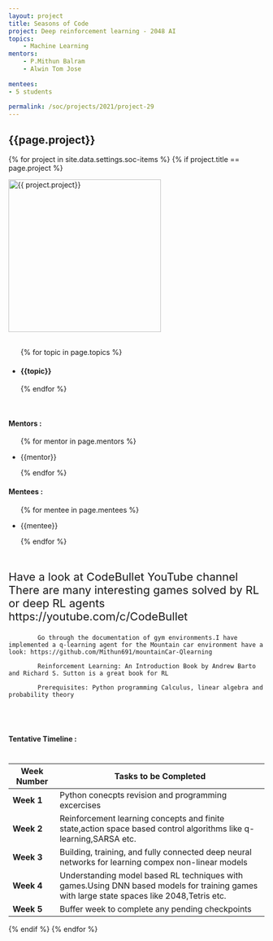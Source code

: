 ```yaml
---
layout: project
title: Seasons of Code
project: Deep reinforcement learning - 2048 AI
topics:
    - Machine Learning
mentors:
    - P.Mithun Balram
    - Alwin Tom Jose     
    
mentees:
- 5 students   
    
permalink: /soc/projects/2021/project-29
---
```


<h2 class="display1 m-3 p-3 text-center">{{page.project}}</h2>

{% for project in site.data.settings.soc-items %}
{% if project.title == page.project %}
<div>
    <img src="{{ site.baseurl }}/{{ project.image }}"  width = "300" height="300" alt="{{ project.project}}" class="border rounded img-soc">
</div>
<div>
    <br>
    <ul>
        {% for topic in page.topics %}
        <li><h4 class="text-primary text-center">{{topic}}</h4></li>
        {% endfor %}
    </ul>
    <br>
    <h4 class="display3  ">Mentors :</h4> 
    <ul>
        {% for mentor in page.mentors %}
        <li><p class="lead">{{mentor}}</p></li>
        {% endfor %}
    </ul>
    <h4 class="display3  ">Mentees :</h4> 
    <ul>
        {% for mentee in page.mentees %}
        <li><p class="lead">{{mentee}}</p></li>
        {% endfor %}
    </ul>
</div>
<div>
    <p class="display3" style = "font-size:22px;" >
        <br>
            Have a look at CodeBullet YouTube channel There are many interesting games solved by RL or deep RL agents https://youtube.com/c/CodeBullet

            Go through the documentation of gym environments.I have implemented a q-learning agent for the Mountain car environment have a look: https://github.com/Mithun691/mountainCar-Qlearning

            Reinforcement Learning: An Introduction Book by Andrew Barto and Richard S. Sutton is a great book for RL

            Prerequisites: Python programming Calculus, linear algebra and probability theory
</p><br>
</div>
<div>
    <h4 class="display3" style="margin:40px 0px 40px 0px;">Tentative Timeline :</h4>
    <table class="table table-striped"> 
  <thead>
    <tr>
      <th>Week Number</th>
      <th>Tasks to be Completed</th>
    </tr>
  </thead>
  <tbody>
    <tr>
      <td><strong>Week 1</strong></td>
      <td>Python conecpts revision and programming excercises</td>
    </tr>
    <tr>
      <td><strong>Week 2</strong></td>
      <td>Reinforcement learning concepts and finite state,action space based control algorithms like q-learning,SARSA etc.</td>
    </tr>
    <tr>
      <td><strong>Week 3</strong></td>
      <td>Building, training, and fully connected deep neural networks for learning compex non-linear models</td>
    </tr>
    <tr>
      <td><strong>Week 4</strong></td>
      <td>Understanding model based RL techniques with games.Using DNN based models for training games with large state spaces like 2048,Tetris etc.</td>
    </tr>
    <tr>
      <td><strong>Week 5</strong></td>
      <td>Buffer week to complete any pending checkpoints</td>
    </tr>
  </tbody>
</table>
</div>
{% endif %}
{% endfor %}



